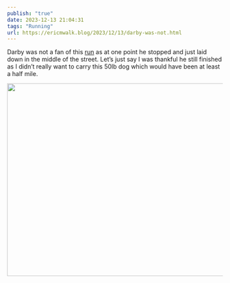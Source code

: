 ```yaml
---
publish: "true"
date: 2023-12-13 21:04:31
tags: "Running"
url: https://ericmwalk.blog/2023/12/13/darby-was-not.html
---
```


Darby was not a fan of this [run](https://strava.com/activities/10376879855) as at one point he stopped and just laid down in the middle of the street. Let’s just say I was thankful he still finished as I didn’t really want to carry this 50lb dog which would have been at least a half mile.



<img src="uploads/2023/812300fd97.jpg" width="600" height="450" alt="">